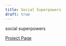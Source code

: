 ```yaml
---
title: Social Superpowers
draft: true
---
```

social superpowers



<a class=button href="http://info.socialsuperpowers.net/">Project Page</a>
